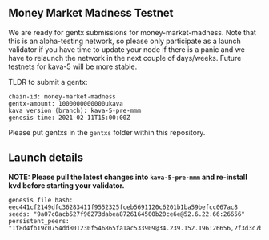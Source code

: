 ## Money Market Madness Testnet

We are ready for gentx submissions for money-market-madness. Note that this is an alpha-testing network, so please only participate as a launch validator if you have time to update your node if there is a panic and we have to relaunch the network in the next couple of days/weeks. Future testnets for kava-5 will be more stable.


TLDR to submit a gentx:

```
chain-id: money-market-madness
gentx-amount: 1000000000000ukava
kava version (branch): kava-5-pre-mmm
genesis-time: 2021-02-11T15:00:00Z
```

Please put gentxs in the `gentxs` folder within this repository.


## Launch details

**NOTE: Please pull the latest changes into `kava-5-pre-mmm` and re-install kvd before starting your validator.**

```
genesis file hash: eec441cf2149dfc36283411f9552325fceb5691120c6201b1ba59befcc067ac8
seeds: "9a07c0acb527f96273dabea8726164500b20ce6e@52.6.22.66:26656"
persistent_peers: "1f8d4fb19c0754dd801230f546865fa1ac533909@34.239.152.196:26656,2f3d3c7bbc6cc0cea32048063de5f787cbdfc5d6@52.5.145.97:26656,f453bf3c1af94d2a5a3a987ee486e61d29f3ce7c@54.163.14.59:26656"
```
